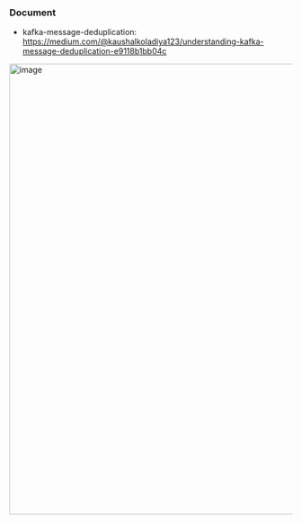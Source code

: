 ### Document
- kafka-message-deduplication: https://medium.com/@kaushalkoladiya123/understanding-kafka-message-deduplication-e9118b1bb04c

<img width="1246" height="801" alt="image" src="https://github.com/user-attachments/assets/b3a49a82-94b7-4305-9bcb-7f81a6f97cbb" />
